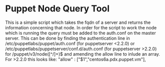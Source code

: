 # Puppet Node Query Tool

This is a simple script which takes the fqdn of a server and returns
the information concerning that node.  In order for the script to work
the node which is running the query must be added to the auth.conf on
the master server.  This can be done by finding the authentication line
in /etc/puppetlabs/puppet/auth.conf (for puppetserver <2.2.0) or
/etc/puppetlabs/puppetserver/conf.d/auth.conf (for puppetserver >2.2.0)
for /puppet/v3/node([^/]+)$ and amending the allow line to inlude an
array.  For >2.2.0 this looks like:
            "allow" : ["$1","centos6a.pdx.puppet.vm"],
